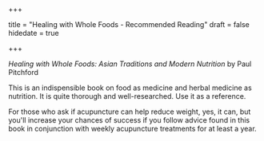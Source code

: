 +++

title = "Healing with Whole Foods - Recommended Reading"
draft = false
hidedate = true

+++

_Healing with Whole Foods: Asian Traditions and Modern Nutrition_ by Paul Pitchford  

This is an indispensible book on food as medicine and herbal medicine as nutrition. It is quite thorough and well-researched. Use it as a reference.

For those who ask if acupuncture can help reduce weight, yes, it can, but you'll increase your chances of success if you follow advice found in this book in conjunction with weekly acupuncture treatments for at least a year.